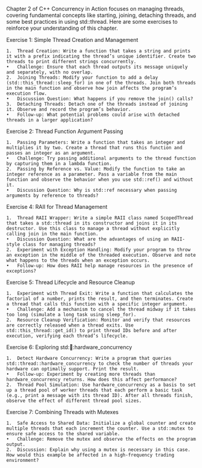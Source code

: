 Chapter 2 of C++ Concurrency in Action focuses on managing threads, covering fundamental concepts like starting, joining, detaching threads, and some best practices in using std::thread. Here are some exercises to reinforce your understanding of this chapter.

Exercise 1: Simple Thread Creation and Management

	1.	Thread Creation: Write a function that takes a string and prints it with a prefix indicating the thread’s unique identifier. Create two threads to print different strings concurrently.
	•	Challenge: Ensure that each thread outputs its message uniquely and separately, with no overlap.
	2.	Joining Threads: Modify your function to add a delay (std::this_thread::sleep_for) in one of the threads. Join both threads in the main function and observe how join affects the program’s execution flow.
	•	Discussion Question: What happens if you remove the join() calls?
	3.	Detaching Threads: Detach one of the threads instead of joining it. Observe and record the program’s behavior.
	•	Follow-up: What potential problems could arise with detached threads in a larger application?

Exercise 2: Thread Function Argument Passing

	1.	Passing Parameters: Write a function that takes an integer and multiplies it by two. Create a thread that runs this function and passes an integer as an argument.
	•	Challenge: Try passing additional arguments to the thread function by capturing them in a lambda function.
	2.	Passing by Reference vs. Value: Modify the function to take an integer reference as a parameter. Pass a variable from the main function and observe the behavior when you use std::ref() and without it.
	•	Discussion Question: Why is std::ref necessary when passing arguments by reference to threads?

Exercise 4: RAII for Thread Management

	1.	Thread RAII Wrapper: Write a simple RAII class named ScopedThread that takes a std::thread in its constructor and joins it in its destructor. Use this class to manage a thread without explicitly calling join in the main function.
	•	Discussion Question: What are the advantages of using an RAII-style class for managing threads?
	2.	Experiment with Exception Handling: Modify your program to throw an exception in the middle of the threaded execution. Observe and note what happens to the threads when an exception occurs.
	•	Follow-up: How does RAII help manage resources in the presence of exceptions?

Exercise 5: Thread Lifecycle and Resource Cleanup

	1.	Experiment with Thread Exit: Write a function that calculates the factorial of a number, prints the result, and then terminates. Create a thread that calls this function with a specific integer argument.
	•	Challenge: Add a mechanism to cancel the thread midway if it takes too long (simulate a long task using sleep_for).
	2.	Resource Cleanup Verification: Monitor and verify that resources are correctly released when a thread exits. Use std::this_thread::get_id() to print thread IDs before and after execution, verifying each thread’s lifecycle.

Exercise 6: Exploring std::thread::hardware_concurrency

	1.	Detect Hardware Concurrency: Write a program that queries std::thread::hardware_concurrency to check the number of threads your hardware can optimally support. Print the result.
	•	Follow-up: Experiment by creating more threads than hardware_concurrency returns. How does this affect performance?
	2.	Thread Pool Simulation: Use hardware_concurrency as a basis to set up a thread pool of worker threads that each perform a basic task (e.g., print a message with its thread ID). After all threads finish, observe the effect of different thread pool sizes.

Exercise 7: Combining Threads with Mutexes

	1.	Safe Access to Shared Data: Initialize a global counter and create multiple threads that each increment the counter. Use a std::mutex to ensure safe access to the shared variable.
	•	Challenge: Remove the mutex and observe the effects on the program output.
	2.	Discussion: Explain why using a mutex is necessary in this case. How would this example be affected in a high-frequency trading environment?

